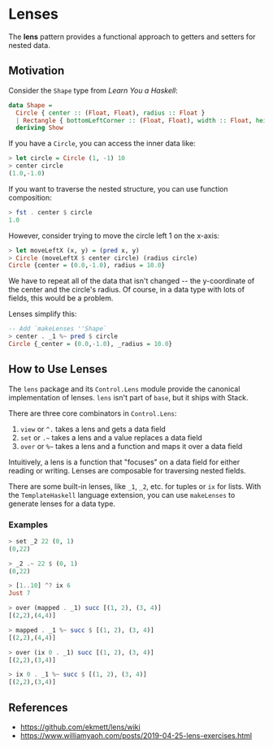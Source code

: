 # Lenses

The **lens** pattern provides a functional approach to getters and setters for nested data.

## Motivation

Consider the `Shape` type from *Learn You a Haskell*:

```hs
data Shape =
  Circle { center :: (Float, Float), radius :: Float }
  | Rectangle { bottomLeftCorner :: (Float, Float), width :: Float, height :: Float }
  deriving Show
```

If you have a `Circle`, you can access the inner data like:

```hs
> let circle = Circle (1, -1) 10
> center circle
(1.0,-1.0)
```

If you want to traverse the nested structure, you can use function composition:

```hs
> fst . center $ circle
1.0
```

However, consider trying to move the circle left 1 on the x-axis:


```hs
> let moveLeftX (x, y) = (pred x, y)
> Circle (moveLeftX $ center circle) (radius circle)
Circle {center = (0.0,-1.0), radius = 10.0}
```

We have to repeat all of the data that isn't changed -- the y-coordinate of the center and the circle's radius.
Of course, in a data type with lots of fields, this would be a problem.

Lenses simplify this:

```hs
-- Add `makeLenses ''Shape`
> center . _1 %~ pred $ circle
Circle {_center = (0.0,-1.0), _radius = 10.0}
```

## How to Use Lenses

The `lens` package and its `Control.Lens` module provide the canonical implementation of lenses.
`lens` isn't part of `base`, but it ships with Stack.

There are three core combinators in `Control.Lens`:
1. `view` or `^.` takes a lens and gets a data field
1. `set` or `.~` takes a lens and a value replaces a data field
1. `over` or `%~` takes a lens and a function and maps it over a data field

Intuitively, a lens is a function that "focuses" on a data field for either reading or writing.
Lenses are composable for traversing nested fields.

There are some built-in lenses, like `_1`, `_2`, etc. for tuples or `ix` for lists. With the `TemplateHaskell` language extension, you can use `makeLenses` to generate lenses for a data type.

### Examples

```hs
> set _2 22 (0, 1)
(0,22)

> _2 .~ 22 $ (0, 1)
(0,22)

> [1..10] ^? ix 6
Just 7

> over (mapped . _1) succ [(1, 2), (3, 4)]
[(2,2),(4,4)]

> mapped . _1 %~ succ $ [(1, 2), (3, 4)]
[(2,2),(4,4)]

> over (ix 0 . _1) succ [(1, 2), (3, 4)]
[(2,2),(3,4)]

> ix 0 . _1 %~ succ $ [(1, 2), (3, 4)]
[(2,2),(3,4)]
```

## References
- <https://github.com/ekmett/lens/wiki>
- <https://www.williamyaoh.com/posts/2019-04-25-lens-exercises.html>